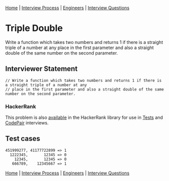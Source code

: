 [Home](../../../README.md) |
[Interview Process](../../README.md) |
[Engineers](../README.md) |
[Interview Questions](README.md)

# Triple Double

Write a function which takes two numbers and returns 1 if there is a straight triple of a number at any
place in the first parameter and also a straight double of the same number on the second parameter.

## Interviewer Statement
```
// Write a function which takes two numbers and returns 1 if there is a straight triple of a number at any
// place in the first parameter and also a straight double of the same number on the second parameter.
```

### HackerRank
This problem is also
[available](https://www.hackerrank.com/x/library/hackerrank/coding/questions/303704/view)
in the HackerRank library for use in
[Tests](https://www.hackerrank.com/x/tests) and
[CodePair](https://www.hackerrank.com/x/interviews/mypads)
interviews.

## Test cases
```
451999277, 41177722899 => 1
  1222345,       12345 => 0
    12345,       12345 => 0
   666789,    12345667 => 1
```

[Home](../../../README.md) |
[Interview Process](../../README.md) |
[Engineers](../README.md) |
[Interview Questions](README.md)
